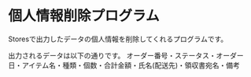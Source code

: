 # 個人情報削除プログラム
Storesで出力したデータの個人情報を削除してくれるプログラムです。

出力されるデータは以下の通りです。 オーダー番号・ステータス・オーダー日・アイテム名・種類・個数・合計金額・氏名(配送先)・領収書宛名・備考